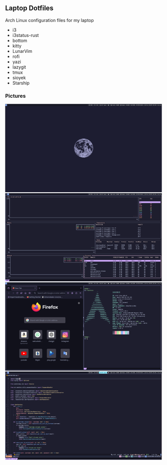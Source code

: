 ## Laptop Dotfiles

Arch Linux configuration files for my laptop

- i3
- i3status-rust
- bottom
- kitty
- LunarVim
- rofi
- yazi
- lazygit
- tmux
- sioyek
- Starship

### Pictures

![desktop](./assets/desktop.png)
![bottom](./assets/bottom.png)
![config](./assets/config.png)
![editor](./assets/editor.png)
